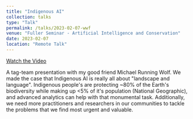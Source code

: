 ```yaml
---
title: "Indigenous AI"
collection: talks
type: "Talk"
permalink: /talks/2023-02-07-wwf
venue: "Fuller Seminar - Artificial Intelligence and Conservation"
date: 2023-02-07
location: "Remote Talk"
---
```


[Watch the Video](https://vimeo.com/796754410?utm_campaign=5250933&utm_source=affiliate&utm_channel=affiliate&cjevent=6070772c964c11ee81c702100a1eba23&clickid=6070772c964c11ee81c702100a1eba23)

A tag-team presentation with my good friend Michael Running Wolf. We made the case that Indigenous AI is really all about &quot;landscape and language&quot;. Indigenous people&apos;s are protecting ~80% of the Earth&apos;s biodiversity while making up <5% of it&apos;s population (National Geographic), and advanced analytics can help with that monumental task. Additionally, we need more practitioners and researchers in our communities to tackle the problems that we find most urgent and valuable.
